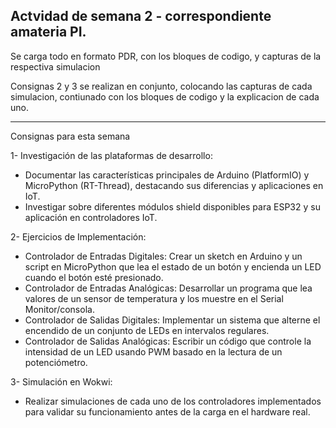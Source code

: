## Actvidad de semana 2 - correspondiente amateria PI.

Se carga todo en formato PDR, con los bloques de codigo, y capturas de la respectiva simulacion

Consignas 2 y 3 se realizan en conjunto, colocando las capturas de cada simulacion, contiunado con los bloques de codigo y la explicacion de cada uno.

-----------------------------------

Consignas para esta semana

1- Investigación de las plataformas de desarrollo:
* Documentar las características principales de Arduino
(PlatformIO) y MicroPython (RT-Thread), destacando sus
diferencias y aplicaciones en IoT.
* Investigar sobre diferentes módulos shield disponibles para
ESP32 y su aplicación en controladores IoT.

2- Ejercicios de Implementación:
* Controlador de Entradas Digitales: Crear un sketch en
Arduino y un script en MicroPython que lea el estado de un
botón y encienda un LED cuando el botón esté presionado.
* Controlador de Entradas Analógicas: Desarrollar un
programa que lea valores de un sensor de temperatura y los
muestre en el Serial Monitor/consola.
* Controlador de Salidas Digitales: Implementar un sistema
que alterne el encendido de un conjunto de LEDs en
intervalos regulares.
* Controlador de Salidas Analógicas: Escribir un código
que controle la intensidad de un LED usando PWM basado
en la lectura de un potenciómetro.

3- Simulación en Wokwi:
* Realizar simulaciones de cada uno de los controladores
implementados para validar su funcionamiento antes de la
carga en el hardware real.
